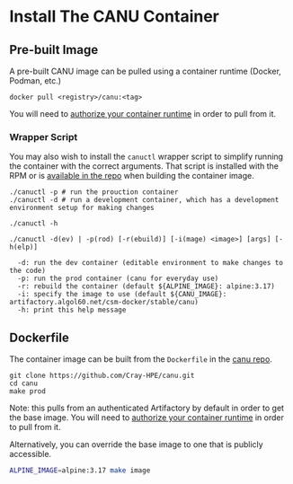 # Install The CANU Container

## Pre-built Image

A pre-built CANU image can be pulled using a container runtime (Docker, Podman, etc.)

```shell
docker pull <registry>/canu:<tag>
```

You will need to [authorize your container runtime](https://www.jfrog.com/confluence/display/JFROG/Docker+Registry#DockerRegistry-PushingandPullingImages) in order to pull from it.

### Wrapper Script 

You may also wish to install the `canuctl` wrapper script to simplify running the container with the correct arguments.  That script is installed with the RPM or is [available in the repo](https://github.com/Cray-HPE/canu/blob/main/canuctl) when building the container image.

```shell
./canuctl -p # run the prouction container
./canuctl -d # run a development container, which has a development environment setup for making changes
```

```shell
./canuctl -h

./canuctl -d(ev) | -p(rod) [-r(ebuild)] [-i(mage) <image>] [args] [-h(elp)]

  -d: run the dev container (editable environment to make changes to the code)
  -p: run the prod container (canu for everyday use)
  -r: rebuild the container (default ${ALPINE_IMAGE}: alpine:3.17)
  -i: specify the image to use (default ${CANU_IMAGE}: artifactory.algol60.net/csm-docker/stable/canu)
  -h: print this help message

```

## Dockerfile

The container image can be built from the `Dockerfile` in the [canu repo](https://github.com/Cray-HPE/canu/blob/main/Dockerfile).

```shell
git clone https://github.com/Cray-HPE/canu.git
cd canu
make prod
```

Note: this pulls from an authenticated Artifactory by default in order to get the base image.  You will need to [authorize your container runtime](https://www.jfrog.com/confluence/display/JFROG/Docker+Registry#DockerRegistry-PushingandPullingImages) in order to pull from it.

Alternatively, you can override the base image to one that is publicly accessible.

```bash
ALPINE_IMAGE=alpine:3.17 make image
```
